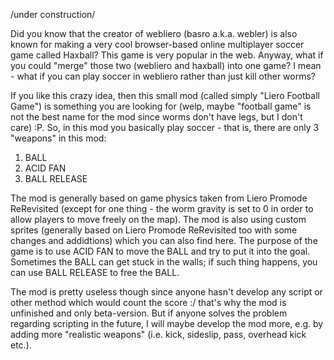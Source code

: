 /under construction/

Did you know that the creator of webliero (basro a.k.a. webler) is also known for making a very cool browser-based online multiplayer soccer game called Haxball? This game is very popular in the web. Anyway, what if you could "merge" those two (webliero and haxball) into one game? I mean - what if you can play soccer in webliero rather than just kill other worms?

If you like this crazy idea, then this small mod (called simply "Liero Football Game") is something you are looking for (welp, maybe "football game" is not the best name for the mod since worms don't have legs, but I don't care) :P. So, in this mod you basically play soccer - that is, there are only 3 "weapons" in this mod:

1) BALL
2) ACID FAN
3) BALL RELEASE

The mod is generally based on game physics taken from Liero Promode ReRevisited (except for one thing - the worm gravity is set to 0 in order to allow players to move freely on the map). The mod is also using custom sprites (generally based on Liero Promode ReRevisited too with some changes and addidtions) which you can also find here. The purpose of the game is to use ACID FAN to move the BALL and try to put it into the goal. Sometimes the BALL can get stuck in the walls; if such thing happens, you can use BALL RELEASE to free the BALL.

The mod is pretty useless though since anyone hasn't develop any script or other method which would count the score :/ that's why the mod is unfinished and only beta-version. But if anyone solves the problem regarding scripting in the future, I will maybe develop the mod more, e.g. by adding more "realistic weapons" (i.e. kick, sideslip, pass, overhead kick etc.).
